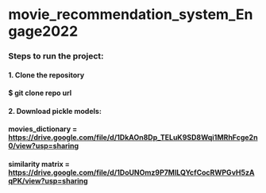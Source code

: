 # movie_recommendation_system_Engage2022

### Steps to run the project:
#### 1. Clone the repository
#### $ git clone repo url
#### 2. Download pickle models:
#### movies_dictionary = https://drive.google.com/file/d/1DkAOn8Dp_TELuK9SD8Wqi1MRhFcge2n0/view?usp=sharing
#### similarity matrix = https://drive.google.com/file/d/1DoUNOmz9P7MILQYcfCocRWPGvH5zAqPK/view?usp=sharing


